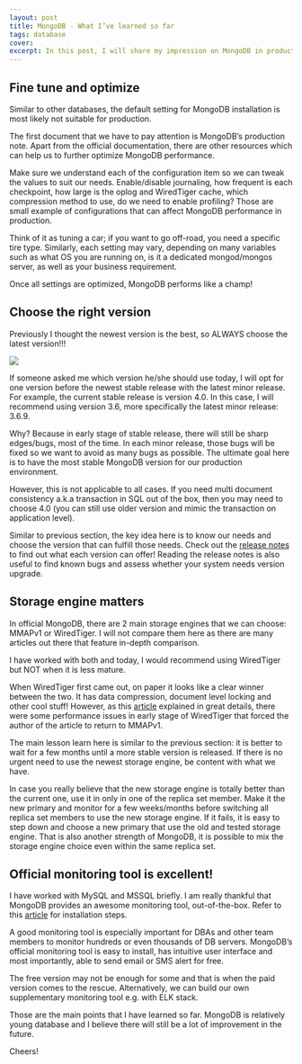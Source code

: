 ```yaml
---
layout: post
title: MongoDB - What I’ve learned so far
tags: database
cover: 
excerpt: In this post, I will share my impression on MongoDB in production environment for the past one year.
---
```


## Fine tune and optimize
Similar to other databases, the default setting for MongoDB installation is most likely not suitable for production.

The first document that we have to pay attention is MongoDB’s production note. Apart from the official documentation, there are other resources which can help us to further optimize MongoDB performance.

Make sure we understand each of the configuration item so we can tweak the values to suit our needs. Enable/disable journaling, how frequent is each checkpoint, how large is the oplog and WiredTiger cache, which compression method to use, do we need to enable profiling? Those are small example of configurations that can affect MongoDB performance in production.

Think of it as tuning a car; if you want to go off-road, you need a specific tire type. Similarly, each setting may vary, depending on many variables such as what OS you are running on, is it a dedicated mongod/mongos server, as well as your business requirement.

Once all settings are optimized, MongoDB performs like a champ!

## Choose the right version
Previously I thought the newest version is the best, so ALWAYS choose the latest version!!!

![](https://media3.giphy.com/media/3og0INyCmHlNylks9O/giphy.gif?cid=790b761174f28c02f4a10a7c2a25acd693ac733d0c1687a7&rid=giphy.gif&ct=g)

If someone asked me which version he/she should use today, I will opt for one version before the newest stable release with the latest minor release. For example, the current stable release is version 4.0. In this case, I will recommend using version 3.6, more specifically the latest minor release: 3.6.9.

Why? Because in early stage of stable release, there will still be sharp edges/bugs, most of the time. In each minor release, those bugs will be fixed so we want to avoid as many bugs as possible. The ultimate goal here is to have the most stable MongoDB version for our production environment.

However, this is not applicable to all cases. If you need multi document consistency a.k.a transaction in SQL out of the box, then you may need to choose 4.0 (you can still use older version and mimic the transaction on application level).

Similar to previous section, the key idea here is to know our needs and choose the version that can fulfill those needs. Check out the [release notes](https://docs.mongodb.com/manual/release-notes/) to find out what each version can offer! Reading the release notes is also useful to find known bugs and assess whether your system needs version upgrade.

## Storage engine matters
In official MongoDB, there are 2 main storage engines that we can choose: MMAPv1 or WiredTiger. I will not compare them here as there are many articles out there that feature in-depth comparison.

I have worked with both and today, I would recommend using WiredTiger but NOT when it is less mature.

When WiredTiger first came out, on paper it looks like a clear winner between the two. It has data compression, document level locking and other cool stuff! However, as this [article](https://clevertap.com/blog/sleepless-nights-with-mongodb-wiredtiger-and-our-return-to-mmapv1/) explained in great details, there were some performance issues in early stage of WiredTiger that forced the author of the article to return to MMAPv1.

The main lesson learn here is similar to the previous section: it is better to wait for a few months until a more stable version is released. If there is no urgent need to use the newest storage engine, be content with what we have.

In case you really believe that the new storage engine is totally better than the current one, use it in only in one of the replica set member. Make it the new primary and monitor for a few weeks/months before switching all replica set members to use the new storage engine. If it fails, it is easy to step down and choose a new primary that use the old and tested storage engine. That is also another strength of MongoDB, it is possible to mix the storage engine choice even within the same replica set.

## Official monitoring tool is excellent!

I have worked with MySQL and MSSQL briefly. I am really thankful that MongoDB provides an awesome monitoring tool, out-of-the-box. Refer to this [article](https://docs.cloudmanager.mongodb.com/tutorial/nav/install-monitoring-agent/) for installation steps.

A good monitoring tool is especially important for DBAs and other team members to monitor hundreds or even thousands of DB servers. MongoDB’s official monitoring tool is easy to install, has intuitive user interface and most importantly, able to send email or SMS alert for free.

The free version may not be enough for some and that is when the paid version comes to the rescue. Alternatively, we can build our own supplementary monitoring tool e.g. with ELK stack.

Those are the main points that I have learned so far. MongoDB is relatively young database and I believe there will still be a lot of improvement in the future.

Cheers!

